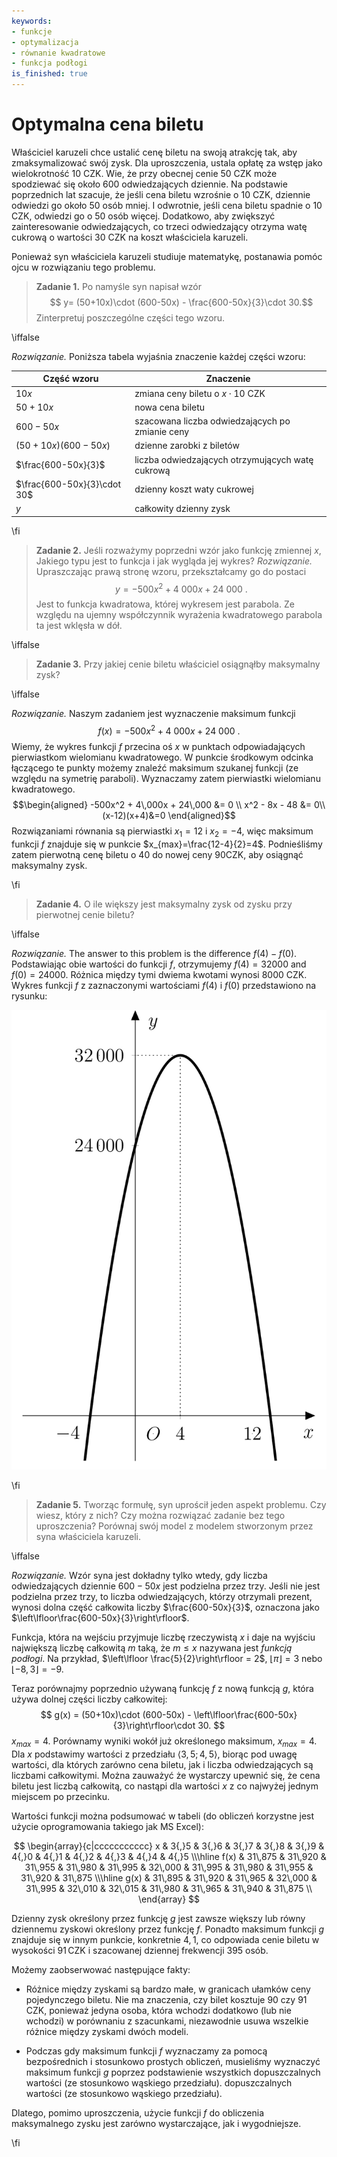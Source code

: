 ```yaml
---
keywords:
- funkcje
- optymalizacja
- równanie kwadratowe
- funkcja podłogi
is_finished: true
---
```

# Optymalna cena biletu

Właściciel karuzeli chce ustalić cenę biletu na swoją atrakcję tak, aby zmaksymalizować swój zysk.
Dla uproszczenia, ustala opłatę za wstęp jako wielokrotność 10 CZK.
Wie, że przy obecnej cenie 50 CZK może spodziewać się około 600 odwiedzających dziennie.
Na podstawie poprzednich lat szacuje, że jeśli cena biletu wzrośnie o 10 CZK, dziennie odwiedzi go około 50 osób mniej. I odwrotnie, jeśli cena biletu spadnie o 10 CZK, odwiedzi go o 50 osób więcej.
Dodatkowo, aby zwiększyć zainteresowanie odwiedzających, co trzeci odwiedzający otrzyma watę cukrową o wartości 30 CZK na koszt właściciela karuzeli.

Ponieważ syn właściciela karuzeli studiuje matematykę, postanawia pomóc ojcu w rozwiązaniu tego problemu.

>**Zadanie 1.** Po namyśle syn napisał wzór
>$$ y= (50+10x)\cdot (600-50x) - \frac{600-50x}{3}\cdot 30.$$
>Zinterpretuj poszczególne części tego wzoru.

\iffalse

*Rozwiązanie.* Poniższa tabela wyjaśnia znaczenie każdej części wzoru:

| Część wzoru  | Znaczenie | 
| ------------- | ------------- | 
| $10x$ |  zmiana ceny biletu o $x\cdot 10\ \text{CZK}$  | 
| $50+10x$  | nowa cena biletu  | 
| $600-50x$  | szacowana liczba odwiedzających po zmianie ceny | 
| $(50+10x)(600-50x)$ | dzienne zarobki z biletów  | 
| $\frac{600-50x}{3}$  |liczba odwiedzających otrzymujących watę cukrową | 
| $\frac{600-50x}{3}\cdot 30$  | dzienny koszt waty cukrowej  | 
| $y$  | całkowity dzienny zysk  | 

\fi

>**Zadanie 2.** Jeśli rozważymy poprzedni wzór jako funkcję zmiennej $x$,
>Jakiego typu jest to funkcja i jak wygląda jej wykres?
*Rozwiązanie.* Upraszczając prawą stronę wzoru, przekształcamy go do postaci
$$
y=-500x^2+4\ 000x+24\ 000\ .
$$ 
Jest to funkcja kwadratowa, której wykresem jest parabola.
Ze względu na ujemny współczynnik wyrażenia kwadratowego parabola ta jest wklęsła w dół. 

\iffalse

>**Zadanie 3.** Przy jakiej cenie biletu właściciel osiągnąłby maksymalny zysk?

\iffalse

*Rozwiązanie.* Naszym zadaniem jest wyznaczenie maksimum funkcji
$$f(x)=-500x^2+4\ 000x+24\ 000\ .$$
Wiemy, że wykres funkcji $f$ przecina oś $x$ w punktach odpowiadających pierwiastkom wielomianu kwadratowego.
W punkcie środkowym odcinka łączącego te punkty możemy znaleźć maksimum szukanej funkcji (ze względu na symetrię paraboli).
Wyznaczamy zatem pierwiastki wielomianu kwadratowego.
$$\begin{aligned}
-500x^2 + 4\,000x + 24\,000 &= 0 \\
x^2 - 8x - 48 &= 0\\
(x-12)(x+4)&=0
\end{aligned}$$
Rozwiązaniami równania są pierwiastki $x_1=12$ i $x_2=-4$, więc maksimum funkcji $f$ znajduje się w punkcie $x_{max}=\frac{12-4}{2}=4$.
Podnieśliśmy zatem pierwotną cenę biletu o $40$ do nowej ceny $90\text{CZK}$, aby osiągnąć maksymalny zysk.

\fi

>**Zadanie 4.** O ile większy jest maksymalny zysk od zysku przy pierwotnej cenie biletu?

\iffalse

*Rozwiązanie.* The answer to this problem is the difference $f(4)-f(0)$.
Podstawiając obie wartości do funkcji $f$, otrzymujemy $f(4)=32 000$ and $f(0)=24 000$. Różnica między tymi dwiema kwotami wynosi $8 000\ \text{CZK}$.
Wykres funkcji $f$ z zaznaczonymi wartościami $f(4)$ i $f(0)$ przedstawiono na rysunku:

![Wykres funkcji zysku](math4you_00012.jpg)

\fi

>**Zadanie 5.** Tworząc formułę, syn uprościł jeden aspekt problemu.
>Czy wiesz, który z nich? Czy można rozwiązać zadanie bez tego uproszczenia?
>Porównaj swój model z modelem stworzonym przez syna właściciela karuzeli.

\iffalse

*Rozwiązanie.* Wzór syna jest dokładny tylko wtedy, gdy
liczba odwiedzających dziennie $600-50x$ jest podzielna przez trzy. Jeśli nie jest podzielna przez trzy, to liczba odwiedzających, którzy otrzymali prezent, wynosi
dolna część całkowita liczby $\frac{600-50x}{3}$, oznaczona jako $\left\lfloor\frac{600-50x}{3}\right\rfloor$.

Funkcja, która na wejściu przyjmuje liczbę rzeczywistą $x$
i daje na wyjściu największą liczbę całkowitą $m$ taką, że $m\leq x$ nazywana jest *funkcją podłogi*.
Na przykład, $\left\lfloor \frac{5}{2}\right\rfloor = 2$, $\left\lfloor
\pi\right\rfloor = 3$ nebo $\left\lfloor -8{,}3\right\rfloor = -9$.

Teraz porównajmy poprzednio używaną funkcję $f$ z nową funkcją $g$, która 
używa dolnej części liczby całkowitej:
$$
g(x) = (50+10x)\cdot (600-50x) - \left\lfloor\frac{600-50x}{3}\right\rfloor\cdot 30.
$$
 $x_{max}=4$. 
Porównamy wyniki wokół już określonego maksimum, $x_{max}=4$.
Dla $x$ podstawimy wartości z przedziału $\langle
3{,}5;4{,}5 \rangle$, biorąc pod uwagę wartości, dla których zarówno cena biletu, jak i liczba odwiedzających są liczbami całkowitymi. Można zauważyć
że wystarczy upewnić się, że cena biletu jest liczbą całkowitą, co nastąpi dla wartości $x$ z co najwyżej jednym miejscem po przecinku. 

Wartości funkcji można podsumować w tabeli
(do obliczeń korzystne jest użycie oprogramowania takiego jak MS Excel):

$$
\begin{array}{c|ccccccccccc}
x & 3{,}5 & 3{,}6 & 3{,}7 & 3{,}8 & 3{,}9 & 4{,}0 & 4{,}1 & 4{,}2 & 4{,}3 & 4{,}4 & 4{,}5 \\\hline
f(x) & 31\,875 & 31\,920 & 31\,955 & 31\,980 & 31\,995 & 32\,000 & 31\,995 & 31\,980 & 31\,955 & 31\,920 & 31\,875 \\\hline
g(x) & 31\,895 & 31\,920 & 31\,965 & 32\,000 & 31\,995 & 32\,010 & 32\,015 & 31\,980 & 31\,965 & 31\,940 & 31\,875 \\
\end{array}
$$

Dzienny zysk określony przez funkcję $g$ jest zawsze większy lub równy dziennemu zyskowi
określony przez funkcję $f$. Ponadto maksimum funkcji $g$ znajduje się w innym punkcie,
konkretnie $4{,}1$, co odpowiada cenie biletu w wysokości $91\,\text{CZK}$
i szacowanej dziennej frekwencji 395 osób.

Możemy zaobserwować następujące fakty:

- Różnice między zyskami są bardzo małe, w granicach ułamków ceny pojedynczego biletu.
Nie ma znaczenia, czy bilet kosztuje 90 czy 91 CZK, ponieważ
jedyna osoba, która wchodzi dodatkowo (lub nie wchodzi) w porównaniu z szacunkami,
niezawodnie usuwa wszelkie różnice między zyskami dwóch modeli.

- Podczas gdy maksimum funkcji $f$ wyznaczamy za pomocą bezpośrednich i stosunkowo prostych obliczeń,
musieliśmy wyznaczyć maksimum funkcji $g$ poprzez podstawienie wszystkich dopuszczalnych wartości (ze stosunkowo wąskiego przedziału).
dopuszczalnych wartości (ze stosunkowo wąskiego przedziału).

Dlatego, pomimo uproszczenia, użycie funkcji $f$ do obliczenia maksymalnego zysku jest zarówno wystarczające, jak i wygodniejsze.

\fi
